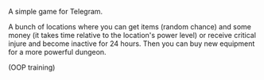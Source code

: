 A simple game for Telegram. 

A bunch of locations where you can get items (random chance) and some money (it takes time relative to the location's power level)
or receive critical injure and become inactive for 24 hours.
Then you can buy new equipment for a more powerful dungeon.

(OOP training)
